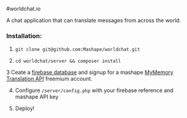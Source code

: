 #worldchat.io

A chat application that can translate messages from across the world.

### Installation:

1) `git clone git@github.com:Mashape/worldchat.git`

2) `cd worldchat/server && composer install`

3 Ceate a <a href="http://firebase.com">firebase database</a> and signup for a mashape <a href="https://www.mashape.com/translated/mymemory-translation-memory">MyMemory Translation API</a> freemium account.

4) Configure `/server/config.php` with your firebase reference and mashape API key

5) Deploy!